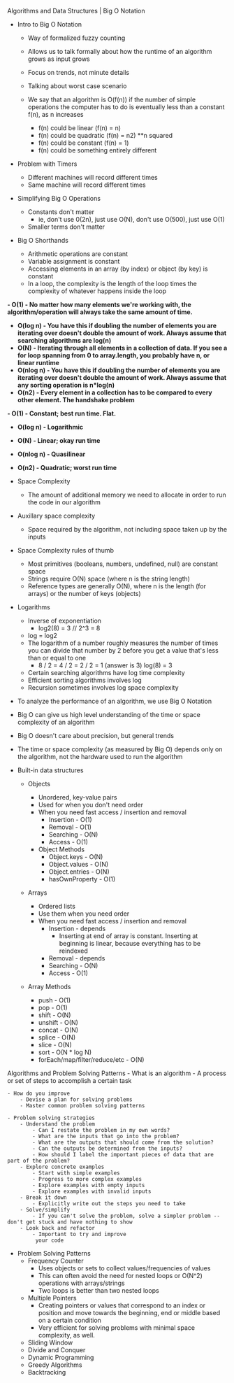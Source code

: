 Algorithms and Data Structures | Big O Notation

- Intro to Big O Notation
    - Way of formalized fuzzy counting
    - Allows us to talk formally about how the runtime of an algorithm grows as input grows
    - Focus on trends, not minute details
    - Talking about worst case scenario

    - We say that an algorithm is O(f(n)) if the number of simple operations the computer has to do is eventually less than a constant f(n), as n increases
        - f(n) could be linear (f(n) = n)
        - f(n) could be quadratic (f(n) = n2) **n squared
        - f(n) could be constant (f(n) = 1)
        - f(n) could be something entirely different

- Problem with Timers
    - Different machines will record different times
    - Same machine will record different times

- Simplifying Big O Operations
    - Constants don't matter
        - ie, don't use 0(2n), just use O(N), don't use O(500), just use O(1)
    - Smaller terms don't matter

- Big O Shorthands
    - Arithmetic operations are constant
    - Variable assignment is constant
    - Accessing elements in an array (by index) or object (by key) is constant
    - In a loop, the complexity is the length of the loop times the complexity of whatever happens inside the loop

<strong>- O(1) - No matter how many elements we're working with, the algorithm/operation will always take the same amount of time.
- O(log n) - You have this if doubling the number of elements you are iterating over doesn't double the amount of work. Always assume that searching algorithms are log(n)
- O(N) - Iterating through all elements in a collection of data. If you see a for loop spanning from 0 to array.length, you probably have n, or linear runtime
- O(nlog n) - You have this if doubling the number of elements you are iterating over doesn't double the amount of work. Always assume that any sorting operation is n*log(n)
- O(n2) - Every element in a collection has to be compared to every other element. The handshake problem</strong>

<strong>- O(1) - Constant; best run time. Flat.
- O(log n) - Logarithmic 
- O(N) - Linear; okay run time
- O(nlog n) - Quasilinear
- O(n2) - Quadratic; worst run time</strong>

- Space Complexity
    - The amount of additional memory we need to allocate in order to run the code in our algorithm

- Auxillary space complexity
    - Space required by the algorithm, not including space taken up by the inputs

- Space Complexity rules of thumb
    - Most primitives (booleans, numbers, undefined, null) are constant space
    - Strings require O(N) space (where n is the string length)
    - Reference types are generally O(N), where n is the length (for arrays) or the number of keys (objects)

- Logarithms
    - Inverse of exponentiation
        - log2(8) = 3 // 2^3 = 8
    - log = log2
    - The logarithm of a number roughly measures the number of times you can divide that number by 2 before you get a value that's less than or equal to one
        - 8 / 2 = 4 / 2 = 2 / 2 = 1 (answer is 3) log(8) = 3
    - Certain searching algorithms have log time complexity
    - Efficient sorting algorithms involves log
    - Recursion sometimes involves log space complexity

- To analyze the performance of an algorithm, we use Big O Notation
- Big O can give us high level understanding of the time or space complexity of an algorithm
- Big O doesn't care about precision, but general trends
- The time or space complexity (as measured by Big O) depends only on the algorithm, not the hardware used to run the algorithm

- Built-in data structures
    - Objects
        - Unordered, key-value pairs
        - Used for when you don't need order
        - When you need fast access / insertion and removal
            - Insertion - O(1)
            - Removal - O(1)
            - Searching - O(N)
            - Access - O(1)
        - Object Methods
            - Object.keys - O(N)
            - Object.values - O(N)
            - Object.entries - O(N)
            - hasOwnProperty - O(1)

    - Arrays
        - Ordered lists
        - Use them when you need order
        - When you need fast access / insertion and removal
            - Insertion - depends
                - Inserting at end of array is constant. Inserting at beginning is linear, because everything has to be reindexed
            - Removal - depends
            - Searching - O(N)
            - Access - O(1)
    - Array Methods
        - push - O(1)
        - pop - O(1)
        - shift - O(N)
        - unshift - O(N)
        - concat - O(N)
        - splice - O(N)
        - slice - O(N)
        - sort - O(N * log N)
        - forEach/map/filter/reduce/etc - O(N)

Algorithms and Problem Solving Patterns
    - What is an algorithm
        - A process or set of steps to accomplish a certain task

    - How do you improve
        - Devise a plan for solving problems
        - Master common problem solving patterns

    - Problem solving strategies
        - Understand the problem
            - Can I restate the problem in my own words?
            - What are the inputs that go into the problem?
            - What are the outputs that should come from the solution?
            - Can the outputs be determined from the inputs?
            - How should I label the important pieces of data that are part of the problem?
        - Explore concrete examples
            - Start with simple examples
            - Progress to more complex examples
            - Explore examples with empty inputs
            - Explore examples with invalid inputs
        - Break it down
            - Explicitly write out the steps you need to take
        - Solve/simplify
            - If you can't solve the problem, solve a simpler problem -- don't get stuck and have nothing to show
        - Look back and refactor
            - Important to try and improve
             your code
            
- Problem Solving Patterns
    - Frequency Counter
        - Uses objects or sets to collect values/frequencies of values
        - This can often avoid the need for nested loops or O(N^2) operations with arrays/strings
        - Two loops is better than two nested loops
    - Multiple Pointers
        - Creating pointers or values that correspond to an index or position and move towards the beginning, end or middle based on a certain condition
        - Very efficient for solving problems with minimal space complexity, as well.
    - Sliding Window
    - Divide and Conquer
    - Dynamic Programming
    - Greedy Algorithms
    - Backtracking